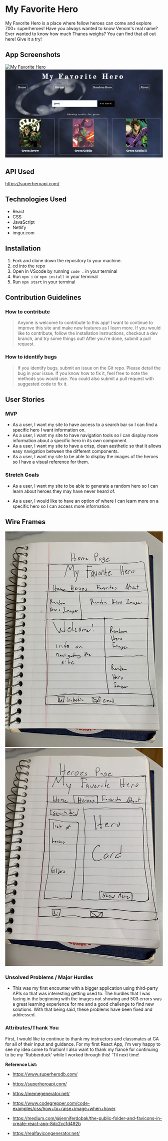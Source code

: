 # **My Favorite Hero**

My Favorite Hero is a place where fellow heroes can come and explore
700+ superheroes! Have you always wanted to know Venom's real name?
Ever wanted to know how much Thanos weighs? You can find that all out
here! Give it a try!

## App Screenshots

![My Favorite Hero](./src/assets/MFH-Screenshot.png)
![My Favorite Hero 2](./src/assets/MFH-Screenshot-2.png)

## API Used

https://superheroapi.com/

## Technologies Used

- React
- CSS
- JavaScript
- Netlify
- imgur.com

## Installation

1. Fork and clone down the repository to your machine.
2. cd into the repo
3. Open in VScode by running `code .` in your terminal
4. Run `npm i` or `npm install` in your terminal
5. Run `npm start` in your terminal

## Contribution Guidelines

### How to contribute

> Anyone is welcome to contribute to this app! I want to continue to improve this site and make new features as I learn more. If you would like to contribute, follow the installation instructions, checkout a dev branch, and try some things out! After you're done, submit a pull request.

### How to identify bugs

> If you identify bugs, submit an issue on the Git repo. Please detail the bug in your issue. If you know how to fix it, feel free to note the methods you would use. You could also submit a pull request with suggested code to fix it.

## User Stories

### MVP

- As a user, I want my site to have access to a search bar so I can find a specific hero I want information on.
- As a user, I want my site to have navigation tools so I can display more information about a specific hero in its own component.
- As a user, I want my site to have a crisp, clean aesthetic so that it allows easy navigation between the different components.
- As a user, I want my site to be able to display the images of the heroes so I have a visual reference for them.

### Stretch Goals

- As a user, I want my site to be able to generate a random hero so I can learn about heroes they may have never heard of.

- As a user, I would like to have an option of where I can learn more on a specific hero so I can access more information.

## Wire Frames

![MFH_WireFrame_HomePage](./src/assets/MFH_WireFrame_HomePage.png)
![MFH_WireFrame_HeroPage](./src/assets/MFH_WireFrame_HeroPage.png)

### Unsolved Problems / Major Hurdles

- This was my first encounter with a bigger application using third-party APIs so that was interesting getting used to. The hurdles that I was facing in the beginning with the images not showing and 503 errors was a great learning experience for me and a good challenge to find new solutions. With that being said, these problems have been fixed and addressed.

### Attributes/Thank You

First, I would like to continue to thank my instructors and classmates at GA for all of their input and guidance. For my first React App, I'm very happy to see my idea come to fruition! I also want to thank my fiancé for continuing to be my 'Rubberduck' while I worked through this! 'Til next time!

**Reference List:**

- https://www.superherodb.com/

- https://superheroapi.com/

- https://memegenerator.net/

- https://www.codegrepper.com/code-examples/css/how+to+raise+image+when+hover

- https://medium.com/@jenniferdobak/the-public-folder-and-favicons-in-create-react-app-8dc2cc1d492b

- https://realfavicongenerator.net/
